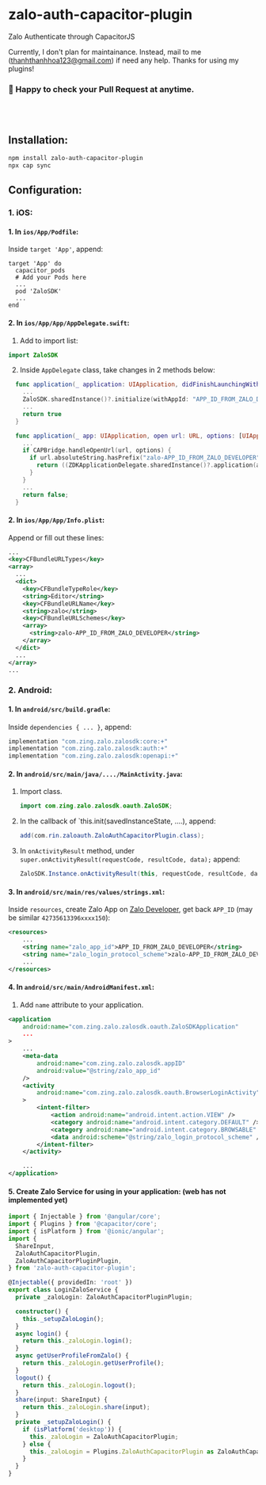 # zalo-auth-capacitor-plugin
Zalo Authenticate through CapacitorJS

Currently, I don't plan for maintainance. Instead, mail to me (thanhthanhhoa123@gmail.com) if need any help. Thanks for using my plugins!
### 🎉 Happy to check your Pull Request at anytime.

<br/>
<br/>

## Installation:
```bash
npm install zalo-auth-capacitor-plugin
npx cap sync
```

## Configuration:

### 1. iOS:
#### 1. In `ios/App/Podfile`:
Inside `target 'App'`, append:
```pod
target 'App' do
  capacitor_pods
  # Add your Pods here
  ...
  pod 'ZaloSDK'
  ...
end
```
#### 2. In `ios/App/App/AppDelegate.swift`:
1. Add to import list:
```swift
import ZaloSDK
```
2. Inside `AppDelegate` class, take changes in 2 methods below:
```swift
  func application(_ application: UIApplication, didFinishLaunchingWithOptions launchOptions: [UIApplication.LaunchOptionsKey: Any]?) -> Bool {
    ...
    ZaloSDK.sharedInstance()?.initialize(withAppId: "APP_ID_FROM_ZALO_DEVELOPER");
    ...
    return true
  }
```

```swift
  func application(_ app: UIApplication, open url: URL, options: [UIApplication.OpenURLOptionsKey : Any] = [:]) -> Bool {
    ...
    if CAPBridge.handleOpenUrl(url, options) {
      if url.absoluteString.hasPrefix("zalo-APP_ID_FROM_ZALO_DEVELOPER") {
        return ((ZDKApplicationDelegate.sharedInstance()?.application(app, open: url, options: options)) != nil);
      }
    }
    ...
    return false;
  }
```

#### 2. In `ios/App/App/Info.plist`:
Append or fill out these lines:
```xml
...
<key>CFBundleURLTypes</key>
<array>
  ...
  <dict>
    <key>CFBundleTypeRole</key>
    <string>Editor</string>
    <key>CFBundleURLName</key>
    <string>zalo</string>
    <key>CFBundleURLSchemes</key>
    <array>
      <string>zalo-APP_ID_FROM_ZALO_DEVELOPER</string>
    </array>
  </dict>
  ...
</array>
...
```

### 2. Android:

#### 1. In `android/src/build.gradle`:
Inside `dependencies { ... }`, append:

```java
implementation "com.zing.zalo.zalosdk:core:+"
implementation "com.zing.zalo.zalosdk:auth:+"
implementation "com.zing.zalo.zalosdk:openapi:+"
```


#### 2. In `android/src/main/java/..../MainActivity.java`:
1. Import class.
    ```java
    import com.zing.zalo.zalosdk.oauth.ZaloSDK;
    ```
2. In the callback of `this.init(savedInstanceState, ....), append:
    ```java
    add(com.rin.zaloauth.ZaloAuthCapacitorPlugin.class);
    ```
3. In `onActivityResult` method, under `super.onActivityResult(requestCode, resultCode, data);` append:
    ```java
    ZaloSDK.Instance.onActivityResult(this, requestCode, resultCode, data);
    ```
#### 3. In `android/src/main/res/values/strings.xml`:
Inside `resources`, create Zalo App on [Zalo Developer](https://developers.zalo.me/), get back `APP_ID` (may be similar `42735613396xxxx150`):
```xml
<resources>
    ...
    <string name="zalo_app_id">APP_ID_FROM_ZALO_DEVELOPER</string>
    <string name="zalo_login_protocol_scheme">zalo-APP_ID_FROM_ZALO_DEVELOPER</string>
    ...
</resources>
```
#### 4. In `android/src/main/AndroidManifest.xml`:
1. Add `name` attribute to your application.
```xml
<application
    android:name="com.zing.zalo.zalosdk.oauth.ZaloSDKApplication"
    ...
>
    ...
    <meta-data 
        android:name="com.zing.zalo.zalosdk.appID"   
        android:value="@string/zalo_app_id" 
    />
    <activity
        android:name="com.zing.zalo.zalosdk.oauth.BrowserLoginActivity"
    >
        <intent-filter>
            <action android:name="android.intent.action.VIEW" />
            <category android:name="android.intent.category.DEFAULT" />
            <category android:name="android.intent.category.BROWSABLE" />
            <data android:scheme="@string/zalo_login_protocol_scheme" />
        </intent-filter>
    </activity>

    ...
</application>
```

#### 5. Create Zalo Service for using in your application: (web has not implemented yet)

```typescript
import { Injectable } from '@angular/core';
import { Plugins } from '@capacitor/core';
import { isPlatform } from '@ionic/angular';
import {
  ShareInput,
  ZaloAuthCapacitorPlugin,
  ZaloAuthCapacitorPluginPlugin,
} from 'zalo-auth-capacitor-plugin';

@Injectable({ providedIn: 'root' })
export class LoginZaloService {
  private _zaloLogin: ZaloAuthCapacitorPluginPlugin;

  constructor() {
    this._setupZaloLogin();
  }
  async login() {
    return this._zaloLogin.login();
  }
  async getUserProfileFromZalo() {
    return this._zaloLogin.getUserProfile();
  }
  logout() {
    return this._zaloLogin.logout();
  }
  share(input: ShareInput) {
    return this._zaloLogin.share(input);
  }
  private _setupZaloLogin() {
    if (isPlatform('desktop')) {
      this._zaloLogin = ZaloAuthCapacitorPlugin;
    } else {
      this._zaloLogin = Plugins.ZaloAuthCapacitorPlugin as ZaloAuthCapacitorPluginPlugin;
    }
  }
}
```


